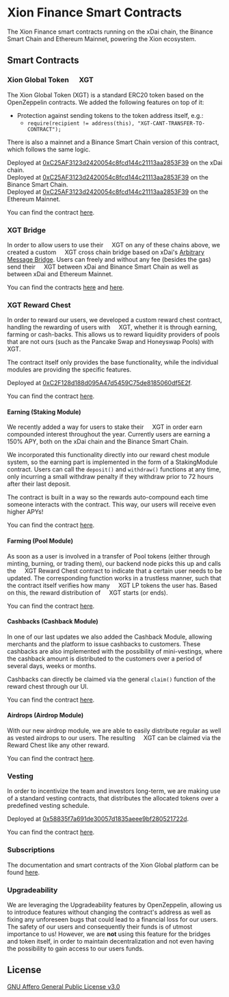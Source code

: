 # Xion Finance Smart Contracts

The Xion Finance smart contracts running on the xDai chain, the Binance Smart Chain and Ethereum Mainnet, powering the Xion ecosystem.

## Smart Contracts

### Xion Global Token <img src="https://xion.finance/images/xgt_icon.png" width="16" height="16"> XGT

The Xion Global Token (XGT) is a standard ERC20 token based on the OpenZeppelin contracts. We added the following features on top of it:

- Protection against sending tokens to the token address itself, e.g.:
  - `require(recipient != address(this), "XGT-CANT-TRANSFER-TO-CONTRACT");`

There is also a mainnet and a Binance Smart Chain version of this contract, which follows the same logic.

Deployed at [0xC25AF3123d2420054c8fcd144c21113aa2853F39](https://blockscout.com/xdai/mainnet/tokens/0xC25AF3123d2420054c8fcd144c21113aa2853F39) on the xDai chain.  
Deployed at [0xC25AF3123d2420054c8fcd144c21113aa2853F39](https://bscscan.com/token/0xc25af3123d2420054c8fcd144c21113aa2853f39) on the Binance Smart Chain.  
Deployed at [0xC25AF3123d2420054c8fcd144c21113aa2853F39](https://etherscan.io/token/0xc25af3123d2420054c8fcd144c21113aa2853f39) on the Ethereum Mainnet.

You can find the contract [here](https://github.com/xion-global/xionfinance_smartcontract/blob/master/contracts/token/XGTToken.sol).

### XGT Bridge

In order to allow users to use their <img src="https://xion.finance/images/xgt_icon.png" width="12" height="12"> XGT on any of these chains above, we created a custom <img src="https://xion.finance/images/xgt_icon.png" width="12" height="12"> XGT cross chain bridge based on xDai's [Arbitrary Message Bridge](https://docs.tokenbridge.net/eth-xdai-amb-bridge/about-the-eth-xdai-amb). Users can freely and without any fee (besides the gas) send their <img src="https://xion.finance/images/xgt_icon.png" width="12" height="12"> XGT between xDai and Binance Smart Chain as well as between xDai and Ethereum Mainnet.

You can find the contracts [here](https://github.com/xion-global/xionfinance_smartcontract/blob/master/contracts/token/XGTTokenHomeBridge.sol) and [here](https://github.com/xion-global/xionfinance_smartcontract/blob/master/contracts/token/XGTTokenOutpost.sol).

### XGT Reward Chest

In order to reward our users, we developed a custom reward chest contract, handling the rewarding of users with <img src="https://xion.finance/images/xgt_icon.png" width="12" height="12"> XGT, whether it is through earning, farming or cash-backs. This allows us to reward liquidity providers of pools that are not ours (such as the Pancake Swap and Honeyswap Pools) with <img src="https://xion.finance/images/xgt_icon.png" width="12" height="12"> XGT.

The contract itself only provides the base functionality, while the individual modules are providing the specific features.

Deployed at [0xC2F128d188d095A47d5459C75de8185060df5E2f](https://blockscout.com/xdai/mainnet/address/0xC2F128d188d095A47d5459C75de8185060df5E2f).

You can find the contract [here](https://github.com/xion-global/xionfinance_smartcontract/blob/master/contracts/rewards/RewardChest.sol).

#### Earning (Staking Module)

We recently added a way for users to stake their <img src="https://xion.finance/images/xgt_icon.png" width="12" height="12"> XGT in order earn compounded interest throughout the year. Currently users are earning a 150% APY, both on the xDai chain and the Binance Smart Chain.

We incorporated this functionality directly into our reward chest module system, so the earning part is implemented in the form of a StakingModule contract. Users can call the `deposit()` and `withdraw()` functions at any time, only incurring a small withdraw penalty if they withdraw prior to 72 hours after their last deposit.

The contract is built in a way so the rewards auto-compound each time someone interacts with the contract. This way, our users will receive even higher APYs!

You can find the contract [here](https://github.com/xion-global/xionfinance_smartcontract/blob/master/contracts/rewards/StakingModule.sol).

#### Farming (Pool Module)

As soon as a user is involved in a transfer of Pool tokens (either through minting, burning, or trading them), our backend node picks this up and calls the <img src="https://xion.finance/images/xgt_icon.png" width="12" height="12"> XGT Reward Chest contract to indicate that a certain user needs to be updated. The corresponding function works in a trustless manner, such that the contract itself verifies how many <img src="https://xion.finance/images/xgt_icon.png" width="12" height="12"> XGT LP tokens the user has. Based on this, the reward distribution of <img src="https://xion.finance/images/xgt_icon.png" width="12" height="12"> XGT starts (or ends).

You can find the contract [here](https://github.com/xion-global/xionfinance_smartcontract/blob/master/contracts/rewards/PoolModule.sol).

#### Cashbacks (Cashback Module)

In one of our last updates we also added the Cashback Module, allowing merchants and the platform to issue cashbacks to customers. These cashbacks are also implemented with the possibility of mini-vestings, where the cashback amount is distributed to the customers over a period of several days, weeks or months.

Cashbacks can directly be claimed via the general `claim()` function of the reward chest through our UI.

You can find the contract [here](https://github.com/xion-global/xionfinance_smartcontract/blob/master/contracts/rewards/CashbackModule.sol).

#### Airdrops (Airdrop Module)

With our new airdrop module, we are able to easily distribute regular as well as vested airdrops to our users. The resulting <img src="https://xion.finance/images/xgt_icon.png" width="12" height="12"> XGT can be claimed via the Reward Chest like any other reward.

You can find the contract [here](https://github.com/xion-global/xionfinance_smartcontract/blob/master/contracts/rewards/AirdropModule.sol).

### Vesting

In order to incentivize the team and investors long-term, we are making use of a standard vesting contracts, that distributes the allocated tokens over a predefined vesting schedule.

Deployed at [0x58835f7a691de30057d1835aeee9bf280521722d](https://bscscan.com/address/0x58835f7a691de30057d1835aeee9bf280521722d).

You can find the contract [here](https://github.com/xion-global/xionfinance_smartcontract/blob/master/contracts/vesting/Vesting.sol).

### Subscriptions

The  documentation and smart contracts of the Xion Global platform can be found [here](https://github.com/xion-global/xionfinance_smartcontract/tree/master/contracts/subscriptions).

### Upgradeability

We are leveraging the Upgradeability features by OpenZeppelin, allowing us to introduce features without changing the contract's address as well as fixing any unforeseen bugs that could lead to a financial loss for our users. The safety of our users and consequently their funds is of utmost importance to us!
However, we are **not** using this feature for the bridges and token itself, in order to maintain decentralization and not even having the possibility to gain access to our users funds.

## License

[GNU Affero General Public License v3.0](https://github.com/xion-global/xionfinance_smartcontract/blob/master/LICENSE)
